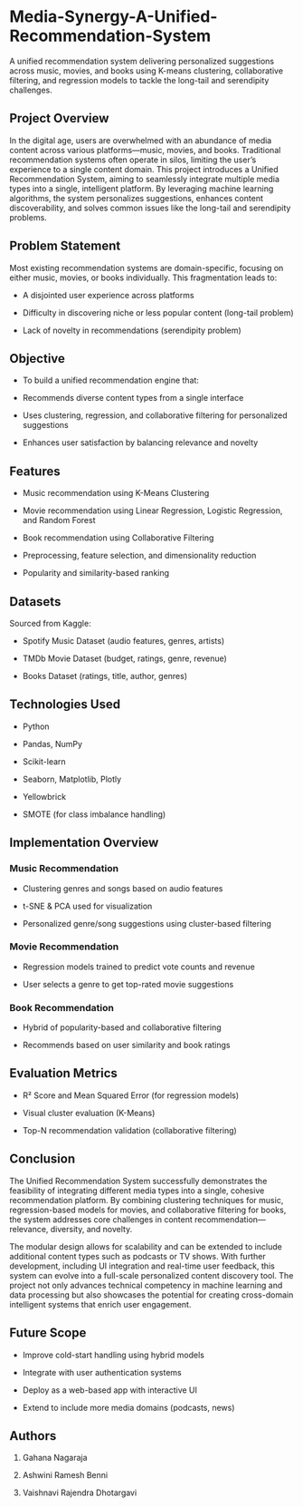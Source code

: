 # Media-Synergy-A-Unified-Recommendation-System
A unified recommendation system delivering personalized suggestions across music, movies, and books using K-means clustering, collaborative filtering, and regression models to tackle the long-tail and serendipity challenges.

## Project Overview

In the digital age, users are overwhelmed with an abundance of media content across various platforms—music, movies, and books. Traditional recommendation systems often operate in silos, limiting the user’s experience to a single content domain. This project introduces a Unified Recommendation System, aiming to seamlessly integrate multiple media types into a single, intelligent platform. By leveraging machine learning algorithms, the system personalizes suggestions, enhances content discoverability, and solves common issues like the long-tail and serendipity problems.

## Problem Statement

Most existing recommendation systems are domain-specific, focusing on either music, movies, or books individually. This fragmentation leads to:

- A disjointed user experience across platforms

- Difficulty in discovering niche or less popular content (long-tail problem)

- Lack of novelty in recommendations (serendipity problem)

## Objective

- To build a unified recommendation engine that:

- Recommends diverse content types from a single interface

- Uses clustering, regression, and collaborative filtering for personalized suggestions

- Enhances user satisfaction by balancing relevance and novelty

## Features

- Music recommendation using K-Means Clustering

- Movie recommendation using Linear Regression, Logistic Regression, and Random Forest

- Book recommendation using Collaborative Filtering

- Preprocessing, feature selection, and dimensionality reduction

- Popularity and similarity-based ranking

## Datasets

Sourced from Kaggle:

- Spotify Music Dataset (audio features, genres, artists)

- TMDb Movie Dataset (budget, ratings, genre, revenue)

- Books Dataset (ratings, title, author, genres)

## Technologies Used

- Python

- Pandas, NumPy

- Scikit-learn

- Seaborn, Matplotlib, Plotly

- Yellowbrick

- SMOTE (for class imbalance handling)

## Implementation Overview

### Music Recommendation

- Clustering genres and songs based on audio features

- t-SNE & PCA used for visualization

- Personalized genre/song suggestions using cluster-based filtering

### Movie Recommendation

- Regression models trained to predict vote counts and revenue

- User selects a genre to get top-rated movie suggestions

### Book Recommendation

- Hybrid of popularity-based and collaborative filtering

- Recommends based on user similarity and book ratings

## Evaluation Metrics

- R² Score and Mean Squared Error (for regression models)

- Visual cluster evaluation (K-Means)

- Top-N recommendation validation (collaborative filtering)

## Conclusion

The Unified Recommendation System successfully demonstrates the feasibility of integrating different media types into a single, cohesive recommendation platform. By combining clustering techniques for music, regression-based models for movies, and collaborative filtering for books, the system addresses core challenges in content recommendation—relevance, diversity, and novelty.

The modular design allows for scalability and can be extended to include additional content types such as podcasts or TV shows. With further development, including UI integration and real-time user feedback, this system can evolve into a full-scale personalized content discovery tool. The project not only advances technical competency in machine learning and data processing but also showcases the potential for creating cross-domain intelligent systems that enrich user engagement.

## Future Scope

- Improve cold-start handling using hybrid models

- Integrate with user authentication systems

- Deploy as a web-based app with interactive UI

- Extend to include more media domains (podcasts, news)

## Authors

1. Gahana Nagaraja

2. Ashwini Ramesh Benni

3. Vaishnavi Rajendra Dhotargavi
